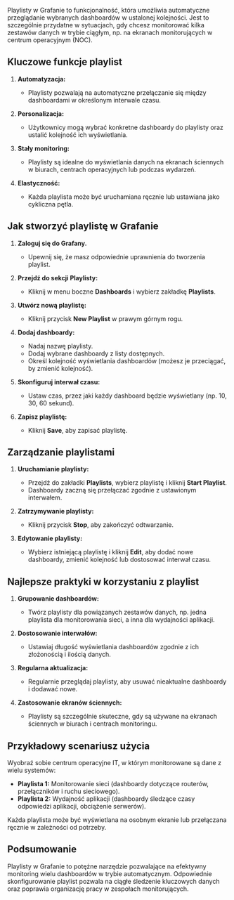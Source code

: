 Playlisty w Grafanie to funkcjonalność, która umożliwia automatyczne przeglądanie wybranych dashboardów w ustalonej kolejności. Jest to szczególnie przydatne w sytuacjach, gdy chcesz monitorować kilka zestawów danych w trybie ciągłym, np. na ekranach monitorujących w centrum operacyjnym (NOC).

## Kluczowe funkcje playlist

1. **Automatyzacja:**
   - Playlisty pozwalają na automatyczne przełączanie się między dashboardami w określonym interwale czasu.

2. **Personalizacja:**
   - Użytkownicy mogą wybrać konkretne dashboardy do playlisty oraz ustalić kolejność ich wyświetlania.

3. **Stały monitoring:**
   - Playlisty są idealne do wyświetlania danych na ekranach ściennych w biurach, centrach operacyjnych lub podczas wydarzeń.

4. **Elastyczność:**
   - Każda playlista może być uruchamiana ręcznie lub ustawiana jako cykliczna pętla.

## Jak stworzyć playlistę w Grafanie

1. **Zaloguj się do Grafany.**
   - Upewnij się, że masz odpowiednie uprawnienia do tworzenia playlist.

2. **Przejdź do sekcji Playlisty:**
   - Kliknij w menu boczne **Dashboards** i wybierz zakładkę **Playlists**.

3. **Utwórz nową playlistę:**
   - Kliknij przycisk **New Playlist** w prawym górnym rogu.

4. **Dodaj dashboardy:**
   - Nadaj nazwę playlisty.
   - Dodaj wybrane dashboardy z listy dostępnych.
   - Określ kolejność wyświetlania dashboardów (możesz je przeciągać, by zmienić kolejność).

5. **Skonfiguruj interwał czasu:**
   - Ustaw czas, przez jaki każdy dashboard będzie wyświetlany (np. 10, 30, 60 sekund).

6. **Zapisz playlistę:**
   - Kliknij **Save**, aby zapisać playlistę.

## Zarządzanie playlistami

1. **Uruchamianie playlisty:**
   - Przejdź do zakładki **Playlists**, wybierz playlistę i kliknij **Start Playlist**.
   - Dashboardy zaczną się przełączać zgodnie z ustawionym interwałem.

2. **Zatrzymywanie playlisty:**
   - Kliknij przycisk **Stop**, aby zakończyć odtwarzanie.

3. **Edytowanie playlisty:**
   - Wybierz istniejącą playlistę i kliknij **Edit**, aby dodać nowe dashboardy, zmienić kolejność lub dostosować interwał czasu.

## Najlepsze praktyki w korzystaniu z playlist

1. **Grupowanie dashboardów:**
   - Twórz playlisty dla powiązanych zestawów danych, np. jedna playlista dla monitorowania sieci, a inna dla wydajności aplikacji.

2. **Dostosowanie interwałów:**
   - Ustawiaj długość wyświetlania dashboardów zgodnie z ich złożonością i ilością danych.

3. **Regularna aktualizacja:**
   - Regularnie przeglądaj playlisty, aby usuwać nieaktualne dashboardy i dodawać nowe.

4. **Zastosowanie ekranów ściennych:**
   - Playlisty są szczególnie skuteczne, gdy są używane na ekranach ściennych w biurach i centrach monitoringu.

## Przykładowy scenariusz użycia

Wyobraź sobie centrum operacyjne IT, w którym monitorowane są dane z wielu systemów:
- **Playlista 1:** Monitorowanie sieci (dashboardy dotyczące routerów, przełączników i ruchu sieciowego).
- **Playlista 2:** Wydajność aplikacji (dashboardy śledzące czasy odpowiedzi aplikacji, obciążenie serwerów).

Każda playlista może być wyświetlana na osobnym ekranie lub przełączana ręcznie w zależności od potrzeby.

## Podsumowanie

Playlisty w Grafanie to potężne narzędzie pozwalające na efektywny monitoring wielu dashboardów w trybie automatycznym. Odpowiednie skonfigurowanie playlist pozwala na ciągłe śledzenie kluczowych danych oraz poprawia organizację pracy w zespołach monitorujących.

